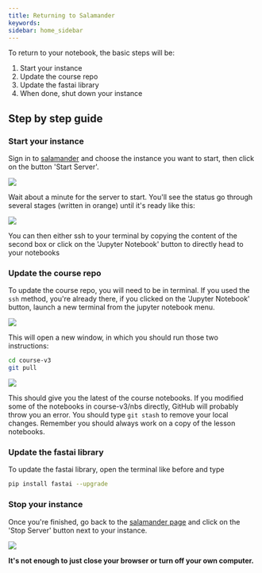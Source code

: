 ```yaml
---
title: Returning to Salamander
keywords: 
sidebar: home_sidebar
---
```


To return to your notebook, the basic steps will be:

1. Start your instance
1. Update the course repo
1. Update the fastai library
1. When done, shut down your instance

## Step by step guide

### Start your instance

Sign in to [salamander](https://salamander.ai/) and choose the instance you want to start, then click on the button 'Start Server'.

![](/images/salamander/start.png)

Wait about a minute for the server to start. You'll see the status go through several stages (written in orange) until it's ready like this:

![](/images/salamander/ready.png)

You can then either ssh to your terminal by copying the content of the second box or click on the 'Jupyter Notebook' button to directly head to your notebooks

### Update the course repo
 To update the course repo, you will need to be in terminal. If you used the `ssh` method, you're already there, if you clicked on the 'Jupyter Notebook' button, launch a new terminal from the jupyter notebook menu.

![](/images/gradient/terminal.png)

This will open a new window, in which you should run those two instructions:

``` bash
cd course-v3
git pull
``` 

![](/images/gradient/update.png)

This should give you the latest of the course notebooks. If you modified some of the notebooks in course-v3/nbs directly, GitHub will probably throw you an error. You should type `git stash` to remove your local changes. Remember you should always work on a copy of the lesson notebooks.

### Update the fastai library
To update the fastai library, open the terminal like before and type
``` bash
pip install fastai --upgrade 
```

### Stop your instance
Once you're finished, go back to the [salamander page](https://salamander.ai/) and click on the 'Stop Server' button next to your instance.

![](/images/salamander/stop.png)

**It's not enough to just close your browser or turn off your own computer.**



